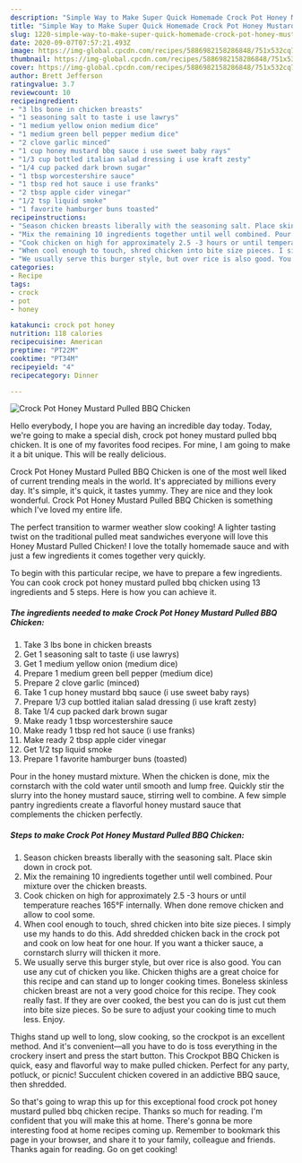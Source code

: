 ```yaml
---
description: "Simple Way to Make Super Quick Homemade Crock Pot Honey Mustard Pulled BBQ Chicken"
title: "Simple Way to Make Super Quick Homemade Crock Pot Honey Mustard Pulled BBQ Chicken"
slug: 1220-simple-way-to-make-super-quick-homemade-crock-pot-honey-mustard-pulled-bbq-chicken
date: 2020-09-07T07:57:21.493Z
image: https://img-global.cpcdn.com/recipes/5886982158286848/751x532cq70/crock-pot-honey-mustard-pulled-bbq-chicken-recipe-main-photo.jpg
thumbnail: https://img-global.cpcdn.com/recipes/5886982158286848/751x532cq70/crock-pot-honey-mustard-pulled-bbq-chicken-recipe-main-photo.jpg
cover: https://img-global.cpcdn.com/recipes/5886982158286848/751x532cq70/crock-pot-honey-mustard-pulled-bbq-chicken-recipe-main-photo.jpg
author: Brett Jefferson
ratingvalue: 3.7
reviewcount: 10
recipeingredient:
- "3 lbs bone in chicken breasts"
- "1 seasoning salt to taste i use lawrys"
- "1 medium yellow onion medium dice"
- "1 medium green bell pepper medium dice"
- "2 clove garlic minced"
- "1 cup honey mustard bbq sauce i use sweet baby rays"
- "1/3 cup bottled italian salad dressing i use kraft zesty"
- "1/4 cup packed dark brown sugar"
- "1 tbsp worcestershire sauce"
- "1 tbsp red hot sauce i use franks"
- "2 tbsp apple cider vinegar"
- "1/2 tsp liquid smoke"
- "1 favorite hamburger buns toasted"
recipeinstructions:
- "Season chicken breasts liberally with the seasoning salt. Place skin down in crock pot."
- "Mix the remaining 10 ingredients together until well combined. Pour mixture over the chicken breasts."
- "Cook chicken on high for approximately 2.5 -3 hours or until temperature reaches 165°F internally. When done remove chicken and allow to cool some."
- "When cool enough to touch, shred chicken into bite size pieces. I simply use my hands to do this. Add shredded chicken back in the crock pot and cook on low heat for one hour. If you want a thicker sauce, a cornstarch slurry will thicken it more."
- "We usually serve this burger style, but over rice is also good. You can use any cut of chicken you like. Chicken thighs are a great choice for this recipe and can stand up to longer cooking times. Boneless skinless chicken breast are not a very good choice for this recipe. They cook really fast. If they are over cooked, the best you can do is just cut them into bite size pieces. So be sure to adjust your cooking time to much less. Enjoy."
categories:
- Recipe
tags:
- crock
- pot
- honey

katakunci: crock pot honey 
nutrition: 118 calories
recipecuisine: American
preptime: "PT22M"
cooktime: "PT34M"
recipeyield: "4"
recipecategory: Dinner

---
```



![Crock Pot Honey Mustard Pulled BBQ Chicken](https://img-global.cpcdn.com/recipes/5886982158286848/751x532cq70/crock-pot-honey-mustard-pulled-bbq-chicken-recipe-main-photo.jpg)

Hello everybody, I hope you are having an incredible day today. Today, we're going to make a special dish, crock pot honey mustard pulled bbq chicken. It is one of my favorites food recipes. For mine, I am going to make it a bit unique. This will be really delicious.

Crock Pot Honey Mustard Pulled BBQ Chicken is one of the most well liked of current trending meals in the world. It's appreciated by millions every day. It's simple, it's quick, it tastes yummy. They are nice and they look wonderful. Crock Pot Honey Mustard Pulled BBQ Chicken is something which I've loved my entire life.

The perfect transition to warmer weather slow cooking! A lighter tasting twist on the traditional pulled meat sandwiches everyone will love this Honey Mustard Pulled Chicken! I love the totally homemade sauce and with just a few ingredients it comes together very quickly.


To begin with this particular recipe, we have to prepare a few ingredients. You can cook crock pot honey mustard pulled bbq chicken using 13 ingredients and 5 steps. Here is how you can achieve it.

<!--inarticleads1-->

##### The ingredients needed to make Crock Pot Honey Mustard Pulled BBQ Chicken:

1. Take 3 lbs bone in chicken breasts
1. Get 1 seasoning salt to taste (i use lawrys)
1. Get 1 medium yellow onion (medium dice)
1. Prepare 1 medium green bell pepper (medium dice)
1. Prepare 2 clove garlic (minced)
1. Take 1 cup honey mustard bbq sauce (i use sweet baby rays)
1. Prepare 1/3 cup bottled italian salad dressing (i use kraft zesty)
1. Take 1/4 cup packed dark brown sugar
1. Make ready 1 tbsp worcestershire sauce
1. Make ready 1 tbsp red hot sauce (i use franks)
1. Make ready 2 tbsp apple cider vinegar
1. Get 1/2 tsp liquid smoke
1. Prepare 1 favorite hamburger buns (toasted)


Pour in the honey mustard mixture. When the chicken is done, mix the cornstarch with the cold water until smooth and lump free. Quickly stir the slurry into the honey mustard sauce, stirring well to combine. A few simple pantry ingredients create a flavorful honey mustard sauce that complements the chicken perfectly. 

<!--inarticleads2-->

##### Steps to make Crock Pot Honey Mustard Pulled BBQ Chicken:

1. Season chicken breasts liberally with the seasoning salt. Place skin down in crock pot.
1. Mix the remaining 10 ingredients together until well combined. Pour mixture over the chicken breasts.
1. Cook chicken on high for approximately 2.5 -3 hours or until temperature reaches 165°F internally. When done remove chicken and allow to cool some.
1. When cool enough to touch, shred chicken into bite size pieces. I simply use my hands to do this. Add shredded chicken back in the crock pot and cook on low heat for one hour. If you want a thicker sauce, a cornstarch slurry will thicken it more.
1. We usually serve this burger style, but over rice is also good. You can use any cut of chicken you like. Chicken thighs are a great choice for this recipe and can stand up to longer cooking times. Boneless skinless chicken breast are not a very good choice for this recipe. They cook really fast. If they are over cooked, the best you can do is just cut them into bite size pieces. So be sure to adjust your cooking time to much less. Enjoy.


Thighs stand up well to long, slow cooking, so the crockpot is an excellent method. And it&#39;s convenient—all you have to do is toss everything in the crockery insert and press the start button. This Crockpot BBQ Chicken is quick, easy and flavorful way to make pulled chicken. Perfect for any party, potluck, or picnic! Succulent chicken covered in an addictive BBQ sauce, then shredded. 

So that's going to wrap this up for this exceptional food crock pot honey mustard pulled bbq chicken recipe. Thanks so much for reading. I'm confident that you will make this at home. There's gonna be more interesting food at home recipes coming up. Remember to bookmark this page in your browser, and share it to your family, colleague and friends. Thanks again for reading. Go on get cooking!
